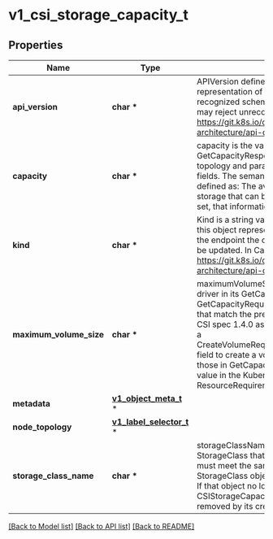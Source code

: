 # v1_csi_storage_capacity_t

## Properties
Name | Type | Description | Notes
------------ | ------------- | ------------- | -------------
**api_version** | **char \*** | APIVersion defines the versioned schema of this representation of an object. Servers should convert recognized schemas to the latest internal value, and may reject unrecognized values. More info: https://git.k8s.io/community/contributors/devel/sig-architecture/api-conventions.md#resources | [optional] 
**capacity** | **char \*** | capacity is the value reported by the CSI driver in its GetCapacityResponse for a GetCapacityRequest with topology and parameters that match the previous fields.  The semantic is currently (CSI spec 1.2) defined as: The available capacity, in bytes, of the storage that can be used to provision volumes. If not set, that information is currently unavailable. | [optional] 
**kind** | **char \*** | Kind is a string value representing the REST resource this object represents. Servers may infer this from the endpoint the client submits requests to. Cannot be updated. In CamelCase. More info: https://git.k8s.io/community/contributors/devel/sig-architecture/api-conventions.md#types-kinds | [optional] 
**maximum_volume_size** | **char \*** | maximumVolumeSize is the value reported by the CSI driver in its GetCapacityResponse for a GetCapacityRequest with topology and parameters that match the previous fields.  This is defined since CSI spec 1.4.0 as the largest size that may be used in a CreateVolumeRequest.capacity_range.required_bytes field to create a volume with the same parameters as those in GetCapacityRequest. The corresponding value in the Kubernetes API is ResourceRequirements.Requests in a volume claim. | [optional] 
**metadata** | [**v1_object_meta_t**](v1_object_meta.md) \* |  | [optional] 
**node_topology** | [**v1_label_selector_t**](v1_label_selector.md) \* |  | [optional] 
**storage_class_name** | **char \*** | storageClassName represents the name of the StorageClass that the reported capacity applies to. It must meet the same requirements as the name of a StorageClass object (non-empty, DNS subdomain). If that object no longer exists, the CSIStorageCapacity object is obsolete and should be removed by its creator. This field is immutable. | 

[[Back to Model list]](../README.md#documentation-for-models) [[Back to API list]](../README.md#documentation-for-api-endpoints) [[Back to README]](../README.md)


